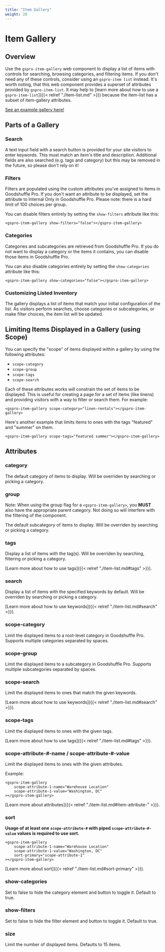 ```yaml
---
title: "Item Gallery"
weight: 20
---
```


# Item Gallery

## Overview

Use the `gspro-item-gallery` web component to display a list of items with controls for searching, browsing categories, and filtering items. If you don't need any of these controls, consider using an `gspro-item list` instead. It's worth noting, that this web component provides a superset of attributes provided by `gspro-item-list`. It may help to [learn more about how to use a `gspro-item-list`]({{< relref "./item-list.md" >}}) because the item-list has a subset of item-gallery attributes.

[See an example gallery here!](https://dz8.goodshuffle.dev/gallery)

## Parts of a Gallery

### Search

A text input field with a search button is provided for your site visitors to enter keywords. This must match an item's title and description. Additional fields are also searched (e.g. tags and category) but this may be removed in the future, so please don't rely on it!

### Filters

Filters are populated using the custom attributes you've assigned to items in Goodshuffle Pro. If you don't want an attribute to be displayed, set the attribute to Internal Only in Goodshuffle Pro. Please note: there is a hard limit of 100 choices per group.

You can disable filters entirely by setting the `show-filters` attribute like this:

```
<gspro-item-gallery show-filters="false"></gspro-item-gallery>
```

### Categories

Categories and subcategories are retrieved from Goodshuffle Pro. If you do not want to display a category or the items it contains, you can disable those items in Goodshuffle Pro.

You can also disable categories entirely by setting the `show-categories` attribute like this:

```
<gspro-item-gallery show-categories="false"></gspro-item-gallery>
```

### Customizing Listed Inventory

The gallery displays a list of items that match your initial configuration of the list. As visitors perform searches, choose categories or subcategories, or make filter choices, the item list will be updated.

## Limiting Items Displayed in a Gallery (using Scope)

You can specify the "scope" of items displayed within a gallery by using the following attributes:

- `scope-category`
- `scope-group`
- `scope-tags`
- `scope-search`

Each of these attributes works will constrain the set of items to be displayed. This is useful for creating a page for a set of items (like linens) and providing visitors with a way to filter or search them. For example:

```
<gspro-item-gallery scope-category="linen-rentals"></gspro-item-gallery>
```

Here's another example that limits items to ones with the tags "featured" and "summer" on them.

```
<gspro-item-gallery scope-tags="featured summer"></gspro-item-gallery>
```

## Attributes

### category

The default category of items to display. Will be overriden by searching or picking a category.

### group

Note: When using the group flag for a `<gspro-item-gallery>`, you **MUST** also have the appropriate parent category. 
Not doing so will interfere with the filtering of the component. 

The default subcategory of items to display. Will be overriden by searching or picking a category.

### tags

Display a list of items with the tag(s). Will be overriden by searching, filtering or picking a category.

[Learn more about how to use tags]({{< relref "./item-list.md#tags" >}}).

### search

Display a list of items with the specified keywords by default. Will be overriden by searching or picking a category.

[Learn more about how to use keywords]({{< relref "./item-list.md#search" >}}).


### scope-category

Limit the displayed items to a root-level category in Goodshuffle Pro. Supports multiple categories separated by spaces.

### scope-group

Limit the displayed items to a subcategory in Goodshuffle Pro. Supports multiple subcategories separated by spaces.

### scope-search

Limit the displayed items to ones that match the given keywords.

[Learn more about how to use keywords]({{< relref "./item-list.md#search" >}}).

### scope-tags

Limit the displayed items to ones with the given tags.

[Learn more about how to use tags]({{< relref "./item-list.md#tags" >}}).

### scope-attribute-#-name / scope-attribute-#-value

Limit the displayed items to ones with the given attributes.

Example:
```
<gspro-item-gallery
    scope-attribute-1-name="Warehouse Location"
    scope-attribute-1-value="Washington, DC"
></gspro-item-gallery>
```

[Learn more about attributes]({{< relref "./item-list.md#item-attribute-" >}}).

### sort

**Usage of at least one `scope-attribute-#` with piped `scope-attribute-#-value` values is required to use sort.** 

```
<gspro-item-gallery
    scope-attribute-1-name="Warehouse Location"
    scope-attribute-1-value="Washington, DC"
    sort-primary="scope-attribute-1"
></gspro-item-gallery>
```

[Learn more about sort]({{< relref "./item-list.md#sort-primary" >}}).

### show-categories

Set to false to hide the category element and button to toggle it. Default to true.

### show-filters

Set to false to hide the filter element and button to toggle it. Default to true.

### size

Limit the number of displayed items. Defaults to 15 items.
